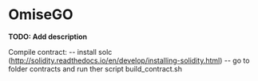 # OmiseGO

**TODO: Add description**



Compile contract:
  -- install solc (http://solidity.readthedocs.io/en/develop/installing-solidity.html)
  -- go to folder contracts and run  ther script build_contract.sh
